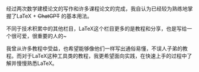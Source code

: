 经过两次数学建模论文的写作和许多课程论文的完成，我自认为已经较为熟练地掌握了LaTeX + ~~ChatGPT~~ 的基本用法。

不同于技术积累中的其他栏目，LaTeX这个栏目更多的是教程和分享，也是写给一个很可爱，很重要的人的~

我曾从许多教程中受益，也希望能够像他们一样写出通俗易懂，不误人子弟的教程。而对于LaTeX这种工具类的教程，我更希望面向实践，在快速上手的过程中了解并慢慢熟悉LaTeX。

